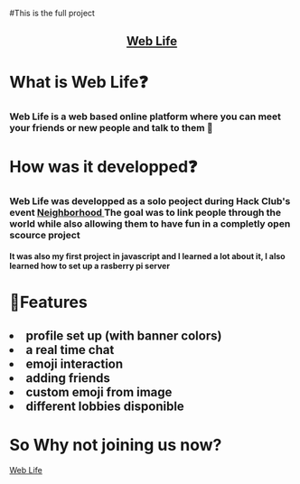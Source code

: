 #This is the full project

<h2 align="center"><a href="https://web-life-client.vercel.app/templates/login.html">Web Life</a></h2>

# What is Web Life❓
<h3>Web Life is a web based online platform where you can meet your friends or new people and talk to them 💬<h3>

# How was it developped❓
<h3>Web Life was developped as a solo peoject during Hack Club's event <a href="https://neighborhood.hackclub.com"/> Neighborhood </a>
The goal was to link people through the world while also allowing them to have fun in a completly open scource project </h3>
<h4> It was also my first project in javascript and I learned a lot about it, I also learned how to set up a rasberry pi server</h4>

# 💪Features
<h2>
  <li> profile set up (with banner colors) </li>
  <li> a real time chat </li>
  <li> emoji interaction </li>
  <li> adding friends </li>
  <li> custom emoji from image </li>
  <li> different lobbies disponible </li>
</h2>

# So Why not joining us now?
<a href="https://web-life-client.vercel.app/templates/login.html">Web Life</a>
